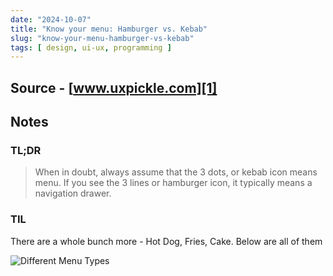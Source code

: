 ```yaml
---
date: "2024-10-07"
title: "Know your menu: Hamburger vs. Kebab"
slug: "know-your-menu-hamburger-vs-kebab"
tags: [ design, ui-ux, programming ]
---
```




## Source - [www.uxpickle.com][1]

## Notes

### TL;DR

> When in doubt, always assume that the 3 dots, or kebab icon means menu. If you see the 3 lines or hamburger icon, it typically means a navigation drawer.

### TIL

There are a whole bunch more - Hot Dog, Fries, Cake. Below are all of them

![Different Menu Types][2]



  [1]: https://uxpickle.com/know-your-menu-hamburger-vs-kebab/
  [2]: https://i.sstatic.net/OsXnO.png
